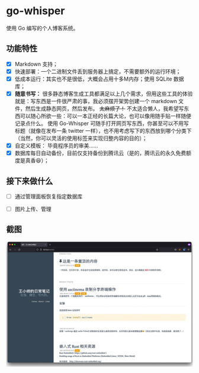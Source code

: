 # go-whisper

使用 Go 编写的个人博客系统。

## 功能特性

- [x] Markdown 支持；
- [x] 快速部署：一个二进制文件丢到服务器上搞定，不需要额外的运行环境；
- [x] 低成本运行：其实也不是很低，大概会占用十多M内存；使用 SQLite 数据库； 
- [x] **随意书写：** 很多静态博客生成工具都满足以上几个需求，但用这些工具的体验就是：写东西是一件很严肃的事，我必须摆开架势创建一个 markdown 文件，然后生成静态网页，然后发布。 ~~太麻烦了！~~  不太适合懒人，我希望写东西可以随心所欲一些：可以一本正经的长篇大论，也可以像用随手贴一样随便记录点什么。 使用 Go-Whisper 可随手打开网页写东西，你甚至可以不用写标题（就像在发布一条 twitter 一样），也不用考虑写下的东西放到哪个分类下（当然，你可以灵活的使用标签来实现归整内容的目的）；
- [x] 自定义模板： 毕竟程序员的审美……
- [x] 数据库每日自动备份，目前仅支持备份到腾讯云（是的，腾讯云的永久免费额度是真香😆）； 

## 接下来做什么

- [ ] 通过管理面板恢复指定数据库
- [ ] 图片上传、管理


## 截图

![屏幕截图](./screenshot.jpg)

